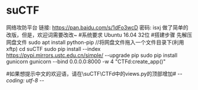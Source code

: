 # suCTF
网络攻防平台
链接: https://pan.baidu.com/s/1dFo3wcD 密码: isxj
做了简单的改版，但是，欢迎词需要改改~
#系统要求
 Ubuntu 16.04 32位
#搭建步骤
先解压网盘文件
sudo apt install python-pip
//将网盘文件拖入一个文件目录下(利用xftp)
cd suCTF
sudo pip  install --index https://pypi.mirrors.ustc.edu.cn/simple/ --upgrade pip
sudo pip install gunicorn
gunicorn --bind 0.0.0.0:8000 -w 4 "CTFd:create_app()"

#如果想提示中文的欢迎语，请在\suCTF\CTFd中的views.py的顶部增加# -*- coding: utf-8 -*-  
